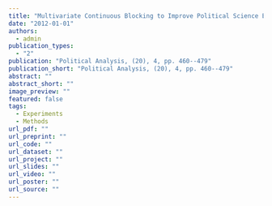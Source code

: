 ```yaml
---
title: "Multivariate Continuous Blocking to Improve Political Science Experiments"
date: "2012-01-01"
authors:
  - admin
publication_types:
  - "2"
publication: "Political Analysis, (20), 4, pp. 460--479"
publication_short: "Political Analysis, (20), 4, pp. 460--479"
abstract: ""
abstract_short: ""
image_preview: ""
featured: false
tags:
  - Experiments
  - Methods
url_pdf: ""
url_preprint: ""
url_code: ""
url_dataset: ""
url_project: ""
url_slides: ""
url_video: ""
url_poster: ""
url_source: ""
---
```

